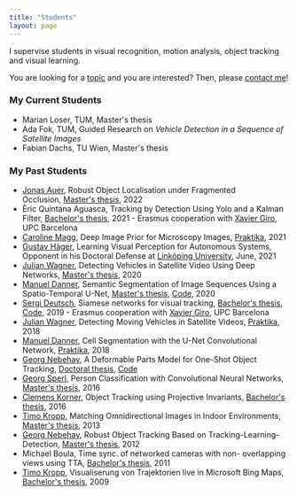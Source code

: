 ```yaml
---
title: "Students"
layout: page
---
```


I supervise students in visual recognition, motion analysis, object tracking and visual learning.

You are looking for a [topic](thesis.html) and you are interested? Then, please [contact me](mailto:roman.pflugfelder@tum.de)!

### My Current Students
* Marian Loser, TUM, Master's thesis
* Ada Fok, TUM, Guided Research on _Vehicle Detection in a Sequence of Satellite Images_
* Fabian Dachs, TU Wien, Master's thesis


### My Past Students
* [Jonas Auer](https://repositum.tuwien.at/bitstream/20.500.12708/19637/1/Auer%20Jonas%20-%202022%20-%20Robust%20Object%20Localization%20under%20Fragmented%20Occlusion.pdf), Robust Object Localisation under Fragmented Occlusion, [Master's thesis](https://repositum.tuwien.at/bitstream/20.500.12708/19637/1/Auer%20Jonas%20-%202022%20-%20Robust%20Object%20Localization%20under%20Fragmented%20Occlusion.pdf), 2022 
* Èric Quintana Aguasca, Tracking by Detection Using Yolo and a Kalman Filter, [Bachelor's thesis](https://upcommons.upc.edu/bitstream/handle/2117/357892/Final_Thesis_TrackingByDetection_Quintana_Aguasca.pdf?sequence=2&isAllowed=y), 2021 - Erasmus cooperation with [Xavier Giro](https://imatge.upc.edu/web/people/xavier-giro), UPC Barcelona
* [Caroline Magg](https://www.linkedin.com/in/caroline-magg-7288ba210/), Deep Image Prior for Microscopy Images, [Praktika](https://cvl.tuwien.ac.at/wp-content/uploads/2021/06/DIP_Project_CarolineMagg_red.pdf), 2021
* [Gustav Häger](https://www.linkedin.com/in/gustav-häger-25a22941/?originalSubdomain=se), Learning Visual Perception for Autonomous Systems, Opponent in his Doctoral Defense at [Linköping University](https://liu.se/en/employee/micfe03), June, 2021
* [Julian Wagner](https://www.linkedin.com/in/julian-wagner-68b637127/), Detecting Vehicles in Satellite Video Using Deep Networks, [Master's thesis](https://repositum.tuwien.at/bitstream/20.500.12708/16185/2/Wagner%20Julian%20-%202020%20-%20Detecting%20Moving%20Vehicles%20in%20Satellite%20Videos%20Using%20Deep...pdf), 2020
* [Manuel Danner](https://www.linkedin.com/in/manuel-danner), Semantic Segmentation of Image Sequences Using a Spatio-Temporal U-Net, [Master's thesis](https://repositum.tuwien.at/bitstream/20.500.12708/15636/2/Danner%20Manuel%20-%202020%20-%20Semantic%20Segmentation%20of%20Image%20Sequences%20Using%20a...pdf), [Code](https://github.com/Mastercorp/SiamU-Net), 2020
* [Sergi Deutsch](https://www.linkedin.com/in/sergi-sanchez-deutsch/?originalSubdomain=es), Siamese networks for visual tracking, [Bachelor's thesis](https://upcommons.upc.edu/bitstream/handle/2117/134070/TFG_siamese_networks_for_visual_object_tracking.pdf?sequence=1&amp;isAllowed=y), [Code](https://github.com/sergisdeutsch/pytorch-siamfc), 2019 - Erasmus cooperation with [Xavier Giro](https://imatge.upc.edu/web/people/xavier-giro), UPC Barcelona
* [Julian Wagner](https://www.linkedin.com/in/julian-wagner-68b637127/), Detecting Moving Vehicles in Satellite Videos, [Praktika](https://cvl.tuwien.ac.at/wp-content/uploads/2019/11/julian-praktikum-final.pdf), 2018
* [Manuel Danner](https://www.linkedin.com/in/manuel-danner/?trk=public_profile_browsemap_mini-profile_title&originalSubdomain=at), Cell Segmentation with the U-Net Convolutional Network, [Praktika](https://cvl.tuwien.ac.at/wp-content/uploads/2015/12/practica-final_red.pdf), 2018
* [Georg Nebehay](https://www.linkedin.com/in/georg-nebehay-408960142/?originalSubdomain=ch), A Deformable Parts Model for One-Shot Object Tracking, [Doctoral thesis](http://www.gnebehay.com/publications/phd_thesis/phd_thesis.pdf), [Code](https://github.com/gnebehay/CppMT)
* [Georg Sperl](https://pub.ist.ac.at/~gsperl/), Person Classification with Convolutional Neural Networks, [Master's thesis](https://cvl.tuwien.ac.at/wp-content/uploads/2015/12/sperl_thesis_final_print.pdf), 2016
* [Clemens Korner](https://www.linkedin.com/in/clemens-korner-3a02748a/?originalSubdomain=at), Object Tracking using Projective Invariants, [Bachelor's thesis](https://cvl.tuwien.ac.at/wp-content/uploads/2015/12/thesis_korner.pdf), 2016
* [Timo Kropp](https://www.linkedin.com/in/timo-kropp-6a9567123/?originalSubdomain=de), Matching Omnidirectional Images in Indoor Environments, [Master's thesis](https://cvl.tuwien.ac.at/wp-content/uploads/2015/12/kropp-diplomarbeit2013.pdf), 2013
* [Georg Nebehay](https://www.linkedin.com/in/georg-nebehay-408960142/?originalSubdomain=ch), Robust Object Tracking Based on Tracking-Learning-Detection, [Master's thesis](https://cvl.tuwien.ac.at/wp-content/uploads/2015/12/thesis.pdf), 2012
* Michael Boula, Time sync. of networked cameras with non- overlapping views using TTA, [Bachelor's thesis](https://cvl.tuwien.ac.at/wp-content/uploads/2015/12/Boula-Bachelorarbeit.pdf), 2011
* [Timo Kropp](https://www.linkedin.com/in/timo-kropp-6a9567123/?originalSubdomain=de), Visualiserung von Trajektorien live in Microsoft Bing Maps, [Bachelor's thesis](https://cvl.tuwien.ac.at/wp-content/uploads/2015/12/Kropp-BachelorThesis.pdf), 2009
